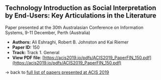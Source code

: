 ## Technology Introduction as Social Interpretation by End-Users: Key Articulations in the Literature

Paper presented at the 30th Australasian Conference on Information Systems, 9-11 December, Perth (Australia)
- **Authors:** Ali Eshraghi, Robert B. Johnston and Kai Riemer
- **Paper ID:** 150
- **Track:** Track 1. General
- **View PDF file**: [https://acis2019.io/pdfs/ACIS2019_PaperFIN_150.pdf](https://acis2019.io/pdfs/ACIS2019_PaperFIN_150.pdf)

&rarr; back to [full list of papers presented at ACIS 2019](https://acis2019.io/)